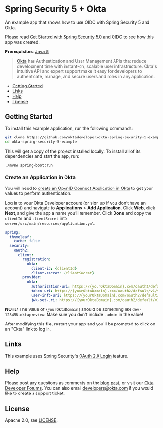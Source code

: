 # Spring Security 5 + Okta
 
An example app that shows how to use OIDC with Spring Security 5 and Okta. 

Please read [Get Started with Spring Security 5.0 and OIDC](https://developer.okta.com/blog/2017/12/18/spring-security-5-oidc) to see how this app was created.

**Prerequisites:** [Java 8](http://www.oracle.com/technetwork/java/javase/downloads/jdk8-downloads-2133151.html).

> [Okta](https://developer.okta.com/) has Authentication and User Management APIs that reduce development time with instant-on, scalable user infrastructure. Okta's intuitive API and expert support make it easy for developers to authenticate, manage, and secure users and roles in any application.

* [Getting Started](#getting-started)
* [Links](#links)
* [Help](#help)
* [License](#license)

## Getting Started

To install this example application, run the following commands:

```bash
git clone https://github.com/oktadeveloper/okta-spring-security-5-example.git
cd okta-spring-security-5-example
```

This will get a copy of the project installed locally. To install all of its dependencies and start the app, run:
 
```bash
./mvnw spring-boot:run
```

### Create an Application in Okta

You will need to [create an OpenID Connect Application in Okta](https://developer.okta.com/blog/2017/12/18/spring-security-5-oidc#create-an-openid-connect-app) to get your values to perform authentication. 

Log in to your Okta Developer account (or [sign up](https://developer.okta.com/signup/) if you don’t have an account) and navigate to **Applications** > **Add Application**. Click **Web**, click **Next**, and give the app a name you’ll remember. Click **Done** and copy the `clientId` and `clientSecret` into `server/src/main/resources/application.yml`. 

```yaml
spring:
  thymeleaf:
    cache: false
  security:
    oauth2:
      client:
        registration:
          okta:
            client-id: {clientId}
            client-secret: {clientSecret}
        provider:
          okta:
            authorization-uri: https://{yourOktaDomain}.com/oauth2/default/v1/authorize
            token-uri: https://{yourOktaDomain}.com/oauth2/default/v1/token
            user-info-uri: https://{yourOktaDomain}.com/oauth2/default/v1/userinfo
            jwk-set-uri: https://{yourOktaDomain}.com/oauth2/default/v1/keys
```

**NOTE:** The value of `{yourOktaDomain}` should be something like `dev-123456.oktapreview`. Make sure you don't include `-admin` in the value!

After modifying this file, restart your app and you'll be prompted to click on an "Okta" link to log in.

## Links

This example uses Spring Security's [OAuth 2.0 Login](https://docs.spring.io/spring-security/site/docs/5.0.0.RELEASE/reference/htmlsingle/#jc-oauth2login) feature.

## Help

Please post any questions as comments on the [blog post](https://developer.okta.com/blog/2017/12/18/spring-security-5-oidc), or visit our [Okta Developer Forums](https://devforum.okta.com/). You can also email developers@okta.com if you would like to create a support ticket.

## License

Apache 2.0, see [LICENSE](LICENSE).
